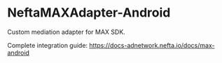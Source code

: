 # NeftaMAXAdapter-Android
Custom mediation adapter for MAX SDK.

Complete integration guide: https://docs-adnetwork.nefta.io/docs/max-android